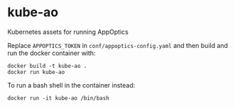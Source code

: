 # kube-ao
Kubernetes assets for running AppOptics

Replace `APPOPTICS_TOKEN` in `conf/appoptics-config.yaml` and then build and run the docker container with:
```
docker build -t kube-ao .
docker run kube-ao
```

To run a bash shell in the container instead:
```
docker run -it kube-ao /bin/bash
```
